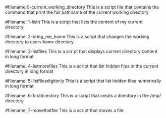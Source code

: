 #filename:0-current_working_directory
This is a script file that contains the command that print the full pathname of the current working directory

#filename: 1-listit
This is a script that lists the content of my current directory

#filename: 2-bring_me_home
This is a script that changes the working directory to users home directory

#filename: 3-listfiles
This is a script that displays current directory content in long format

#filename: 4-listmorefiles
This is a script that list hidden files in the current directory in long format

#filename: 5-listfilesdigitonly
This is a script that list hidden files numerically in long format

#filename: 6-firstdirectory
This is a script that creats a directory in the /tmp/ directory

#filename; 7-movethatfile
This is a script that moves a file
